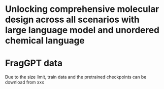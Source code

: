 # Unlocking comprehensive molecular design across all scenarios with large language model and unordered chemical language



# FragGPT data

Due to the size limit, train data and the pretrained checkpoints can be download from xxx